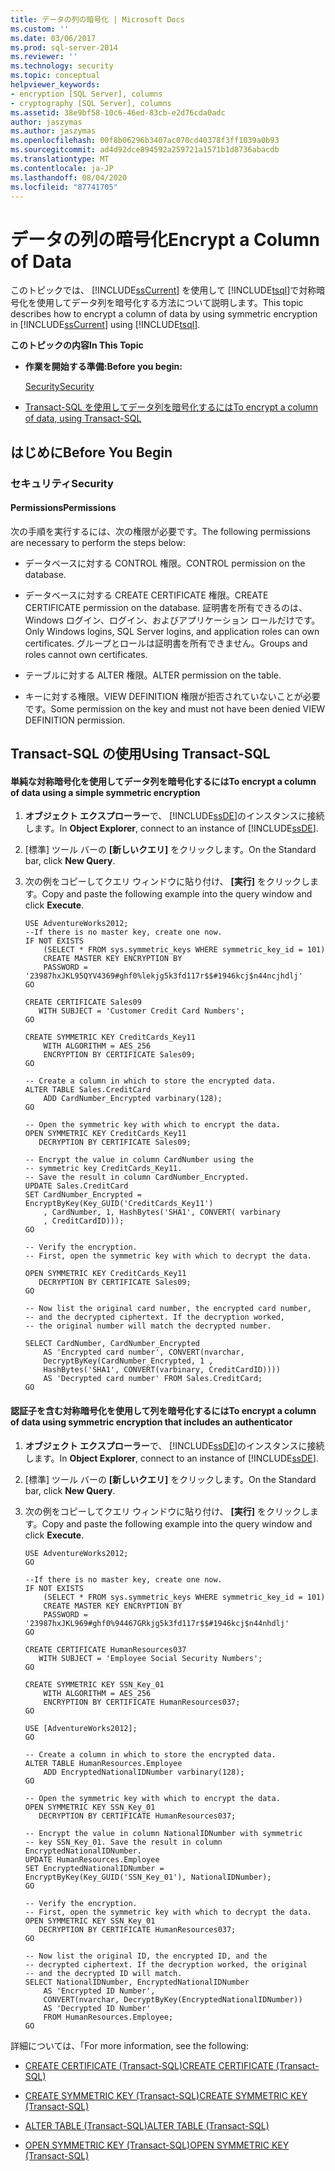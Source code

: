 ```yaml
---
title: データの列の暗号化 | Microsoft Docs
ms.custom: ''
ms.date: 03/06/2017
ms.prod: sql-server-2014
ms.reviewer: ''
ms.technology: security
ms.topic: conceptual
helpviewer_keywords:
- encryption [SQL Server], columns
- cryptography [SQL Server], columns
ms.assetid: 38e9bf58-10c6-46ed-83cb-e2d76cda0adc
author: jaszymas
ms.author: jaszymas
ms.openlocfilehash: 00f8b06296b3407ac070cd40378f3ff1039a0b93
ms.sourcegitcommit: ad4d92dce894592a259721a1571b1d8736abacdb
ms.translationtype: MT
ms.contentlocale: ja-JP
ms.lasthandoff: 08/04/2020
ms.locfileid: "87741705"
---
```

# <a name="encrypt-a-column-of-data"></a><span data-ttu-id="b9ba7-102">データの列の暗号化</span><span class="sxs-lookup"><span data-stu-id="b9ba7-102">Encrypt a Column of Data</span></span>
  <span data-ttu-id="b9ba7-103">このトピックでは、 [!INCLUDE[ssCurrent](../../../includes/sscurrent-md.md)] を使用して [!INCLUDE[tsql](../../../includes/tsql-md.md)]で対称暗号化を使用してデータ列を暗号化する方法について説明します。</span><span class="sxs-lookup"><span data-stu-id="b9ba7-103">This topic describes how to encrypt a column of data by using symmetric encryption in [!INCLUDE[ssCurrent](../../../includes/sscurrent-md.md)] using [!INCLUDE[tsql](../../../includes/tsql-md.md)].</span></span>  
  
 <span data-ttu-id="b9ba7-104">**このトピックの内容**</span><span class="sxs-lookup"><span data-stu-id="b9ba7-104">**In This Topic**</span></span>  
  
-   <span data-ttu-id="b9ba7-105">**作業を開始する準備:**</span><span class="sxs-lookup"><span data-stu-id="b9ba7-105">**Before you begin:**</span></span>  
  
     [<span data-ttu-id="b9ba7-106">Security</span><span class="sxs-lookup"><span data-stu-id="b9ba7-106">Security</span></span>](#Security)  
  
-   [<span data-ttu-id="b9ba7-107">Transact-SQL を使用してデータ列を暗号化するには</span><span class="sxs-lookup"><span data-stu-id="b9ba7-107">To encrypt a column of data, using Transact-SQL</span></span>](#TsqlProcedure)  
  
##  <a name="before-you-begin"></a><a name="BeforeYouBegin"></a> <span data-ttu-id="b9ba7-108">はじめに</span><span class="sxs-lookup"><span data-stu-id="b9ba7-108">Before You Begin</span></span>  
  
###  <a name="security"></a><a name="Security"></a> <span data-ttu-id="b9ba7-109">セキュリティ</span><span class="sxs-lookup"><span data-stu-id="b9ba7-109">Security</span></span>  
  
####  <a name="permissions"></a><a name="Permissions"></a> <span data-ttu-id="b9ba7-110">Permissions</span><span class="sxs-lookup"><span data-stu-id="b9ba7-110">Permissions</span></span>  
 <span data-ttu-id="b9ba7-111">次の手順を実行するには、次の権限が必要です。</span><span class="sxs-lookup"><span data-stu-id="b9ba7-111">The following permissions are necessary to perform the steps below:</span></span>  
  
-   <span data-ttu-id="b9ba7-112">データベースに対する CONTROL 権限。</span><span class="sxs-lookup"><span data-stu-id="b9ba7-112">CONTROL permission on the database.</span></span>  
  
-   <span data-ttu-id="b9ba7-113">データベースに対する CREATE CERTIFICATE 権限。</span><span class="sxs-lookup"><span data-stu-id="b9ba7-113">CREATE CERTIFICATE permission on the database.</span></span> <span data-ttu-id="b9ba7-114">証明書を所有できるのは、Windows ログイン、ログイン、およびアプリケーション ロールだけです。</span><span class="sxs-lookup"><span data-stu-id="b9ba7-114">Only Windows logins, SQL Server logins, and application roles can own certificates.</span></span> <span data-ttu-id="b9ba7-115">グループとロールは証明書を所有できません。</span><span class="sxs-lookup"><span data-stu-id="b9ba7-115">Groups and roles cannot own certificates.</span></span>  
  
-   <span data-ttu-id="b9ba7-116">テーブルに対する ALTER 権限。</span><span class="sxs-lookup"><span data-stu-id="b9ba7-116">ALTER permission on the table.</span></span>  
  
-   <span data-ttu-id="b9ba7-117">キーに対する権限。VIEW DEFINITION 権限が拒否されていないことが必要です。</span><span class="sxs-lookup"><span data-stu-id="b9ba7-117">Some permission on the key and must not have been denied VIEW DEFINITION permission.</span></span>  
  
##  <a name="using-transact-sql"></a><a name="TsqlProcedure"></a> <span data-ttu-id="b9ba7-118">Transact-SQL の使用</span><span class="sxs-lookup"><span data-stu-id="b9ba7-118">Using Transact-SQL</span></span>  
  
#### <a name="to-encrypt-a-column-of-data-using-a-simple-symmetric-encryption"></a><span data-ttu-id="b9ba7-119">単純な対称暗号化を使用してデータ列を暗号化するには</span><span class="sxs-lookup"><span data-stu-id="b9ba7-119">To encrypt a column of data using a simple symmetric encryption</span></span>  
  
1.  <span data-ttu-id="b9ba7-120">**オブジェクト エクスプローラー**で、 [!INCLUDE[ssDE](../../../includes/ssde-md.md)]のインスタンスに接続します。</span><span class="sxs-lookup"><span data-stu-id="b9ba7-120">In **Object Explorer**, connect to an instance of [!INCLUDE[ssDE](../../../includes/ssde-md.md)].</span></span>  
  
2.  <span data-ttu-id="b9ba7-121">[標準] ツール バーの **[新しいクエリ]** をクリックします。</span><span class="sxs-lookup"><span data-stu-id="b9ba7-121">On the Standard bar, click **New Query**.</span></span>  
  
3.  <span data-ttu-id="b9ba7-122">次の例をコピーしてクエリ ウィンドウに貼り付け、 **[実行]** をクリックします。</span><span class="sxs-lookup"><span data-stu-id="b9ba7-122">Copy and paste the following example into the query window and click **Execute**.</span></span>  
  
    ```  
    USE AdventureWorks2012;  
    --If there is no master key, create one now.   
    IF NOT EXISTS   
        (SELECT * FROM sys.symmetric_keys WHERE symmetric_key_id = 101)  
        CREATE MASTER KEY ENCRYPTION BY   
        PASSWORD = '23987hxJKL95QYV4369#ghf0%lekjg5k3fd117r$$#1946kcj$n44ncjhdlj'  
    GO  
  
    CREATE CERTIFICATE Sales09  
       WITH SUBJECT = 'Customer Credit Card Numbers';  
    GO  
  
    CREATE SYMMETRIC KEY CreditCards_Key11  
        WITH ALGORITHM = AES_256  
        ENCRYPTION BY CERTIFICATE Sales09;  
    GO  
  
    -- Create a column in which to store the encrypted data.  
    ALTER TABLE Sales.CreditCard   
        ADD CardNumber_Encrypted varbinary(128);   
    GO  
  
    -- Open the symmetric key with which to encrypt the data.  
    OPEN SYMMETRIC KEY CreditCards_Key11  
       DECRYPTION BY CERTIFICATE Sales09;  
  
    -- Encrypt the value in column CardNumber using the  
    -- symmetric key CreditCards_Key11.  
    -- Save the result in column CardNumber_Encrypted.    
    UPDATE Sales.CreditCard  
    SET CardNumber_Encrypted = EncryptByKey(Key_GUID('CreditCards_Key11')  
        , CardNumber, 1, HashBytes('SHA1', CONVERT( varbinary  
        , CreditCardID)));  
    GO  
  
    -- Verify the encryption.  
    -- First, open the symmetric key with which to decrypt the data.  
  
    OPEN SYMMETRIC KEY CreditCards_Key11  
       DECRYPTION BY CERTIFICATE Sales09;  
    GO  
  
    -- Now list the original card number, the encrypted card number,  
    -- and the decrypted ciphertext. If the decryption worked,  
    -- the original number will match the decrypted number.  
  
    SELECT CardNumber, CardNumber_Encrypted   
        AS 'Encrypted card number', CONVERT(nvarchar,  
        DecryptByKey(CardNumber_Encrypted, 1 ,   
        HashBytes('SHA1', CONVERT(varbinary, CreditCardID))))  
        AS 'Decrypted card number' FROM Sales.CreditCard;  
    GO  
    ```  
  
#### <a name="to-encrypt-a-column-of-data-using-symmetric-encryption-that-includes-an-authenticator"></a><span data-ttu-id="b9ba7-123">認証子を含む対称暗号化を使用して列を暗号化するには</span><span class="sxs-lookup"><span data-stu-id="b9ba7-123">To encrypt a column of data using symmetric encryption that includes an authenticator</span></span>  
  
1.  <span data-ttu-id="b9ba7-124">**オブジェクト エクスプローラー**で、 [!INCLUDE[ssDE](../../../includes/ssde-md.md)]のインスタンスに接続します。</span><span class="sxs-lookup"><span data-stu-id="b9ba7-124">In **Object Explorer**, connect to an instance of [!INCLUDE[ssDE](../../../includes/ssde-md.md)].</span></span>  
  
2.  <span data-ttu-id="b9ba7-125">[標準] ツール バーの **[新しいクエリ]** をクリックします。</span><span class="sxs-lookup"><span data-stu-id="b9ba7-125">On the Standard bar, click **New Query**.</span></span>  
  
3.  <span data-ttu-id="b9ba7-126">次の例をコピーしてクエリ ウィンドウに貼り付け、 **[実行]** をクリックします。</span><span class="sxs-lookup"><span data-stu-id="b9ba7-126">Copy and paste the following example into the query window and click **Execute**.</span></span>  
  
    ```  
    USE AdventureWorks2012;  
    GO  
  
    --If there is no master key, create one now.   
    IF NOT EXISTS   
        (SELECT * FROM sys.symmetric_keys WHERE symmetric_key_id = 101)  
        CREATE MASTER KEY ENCRYPTION BY   
        PASSWORD = '23987hxJKL969#ghf0%94467GRkjg5k3fd117r$$#1946kcj$n44nhdlj'  
    GO  
  
    CREATE CERTIFICATE HumanResources037  
       WITH SUBJECT = 'Employee Social Security Numbers';  
    GO  
  
    CREATE SYMMETRIC KEY SSN_Key_01  
        WITH ALGORITHM = AES_256  
        ENCRYPTION BY CERTIFICATE HumanResources037;  
    GO  
  
    USE [AdventureWorks2012];  
    GO  
  
    -- Create a column in which to store the encrypted data.  
    ALTER TABLE HumanResources.Employee  
        ADD EncryptedNationalIDNumber varbinary(128);   
    GO  
  
    -- Open the symmetric key with which to encrypt the data.  
    OPEN SYMMETRIC KEY SSN_Key_01  
       DECRYPTION BY CERTIFICATE HumanResources037;  
  
    -- Encrypt the value in column NationalIDNumber with symmetric   
    -- key SSN_Key_01. Save the result in column EncryptedNationalIDNumber.  
    UPDATE HumanResources.Employee  
    SET EncryptedNationalIDNumber = EncryptByKey(Key_GUID('SSN_Key_01'), NationalIDNumber);  
    GO  
  
    -- Verify the encryption.  
    -- First, open the symmetric key with which to decrypt the data.  
    OPEN SYMMETRIC KEY SSN_Key_01  
       DECRYPTION BY CERTIFICATE HumanResources037;  
    GO  
  
    -- Now list the original ID, the encrypted ID, and the   
    -- decrypted ciphertext. If the decryption worked, the original  
    -- and the decrypted ID will match.  
    SELECT NationalIDNumber, EncryptedNationalIDNumber   
        AS 'Encrypted ID Number',  
        CONVERT(nvarchar, DecryptByKey(EncryptedNationalIDNumber))   
        AS 'Decrypted ID Number'  
        FROM HumanResources.Employee;  
    GO  
    ```  
  
 <span data-ttu-id="b9ba7-127">詳細については、「</span><span class="sxs-lookup"><span data-stu-id="b9ba7-127">For more information, see the following:</span></span>  
  
-   [<span data-ttu-id="b9ba7-128">CREATE CERTIFICATE &#40;Transact-SQL&#41;</span><span class="sxs-lookup"><span data-stu-id="b9ba7-128">CREATE CERTIFICATE &#40;Transact-SQL&#41;</span></span>](/sql/t-sql/statements/create-certificate-transact-sql)  
  
-   [<span data-ttu-id="b9ba7-129">CREATE SYMMETRIC KEY &#40;Transact-SQL&#41;</span><span class="sxs-lookup"><span data-stu-id="b9ba7-129">CREATE SYMMETRIC KEY &#40;Transact-SQL&#41;</span></span>](/sql/t-sql/statements/create-symmetric-key-transact-sql)  
  
-   [<span data-ttu-id="b9ba7-130">ALTER TABLE &#40;Transact-SQL&#41;</span><span class="sxs-lookup"><span data-stu-id="b9ba7-130">ALTER TABLE &#40;Transact-SQL&#41;</span></span>](/sql/t-sql/statements/alter-table-transact-sql)  
  
-   [<span data-ttu-id="b9ba7-131">OPEN SYMMETRIC KEY &#40;Transact-SQL&#41;</span><span class="sxs-lookup"><span data-stu-id="b9ba7-131">OPEN SYMMETRIC KEY &#40;Transact-SQL&#41;</span></span>](/sql/t-sql/statements/open-symmetric-key-transact-sql)  
  
  
